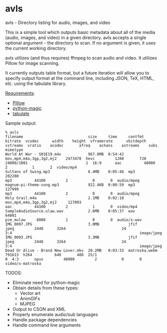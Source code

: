# avls
avls - Directory listing for audio, images, and video

This is a simple tool which outputs basic metadata about all of the media (audio, images, and video) in a given directory. avls accepts a single optional argument - the directory to scan. If no argument is given, it uses the current working directory.

avls utilizes (and thus requires) ffmpeg to scan audio and video. It utilizes Pillow for image scanning.

It currently outputs table format, but a future iteration will allow you to specify output format at the command line, including JSON, TeX, HTML, etc. using the tabulate library.

[Requirements](https://github.com/cobaltjacket/avls/blob/master/requirements.txt):

* [Pillow](https://github.com/python-pillow/Pillow)
* [python-magic](https://github.com/ahupp/python-magic)
* [tabulate](https://pypi.org/project/tabulate/)

Sample output:

```
% avls
filename                             size     time     contfmt                    bitrate  vcodec      width    height  vframerate      vbitdepth    vstreams  vratio    acodec       afreq    achans    astreams    subs  mimetype
World At War - S01E19.m4v            967.8MB  0:54:42  mov,mp4,m4a,3gp,3g2,mj2    2473478  hevc         1280       720  24000/1001                          1  16:9      aac          48000         2           1       2  video/mp4
Sultans of Swing.mp3                 8.4MB    0:05:46  mp3                         202280                                                                                mp3          44100         2           0       0  audio/mpeg
magnum-pi-theme-song.mp3             922.4KB  0:00:59  mp3                         127999                                                                                mp3          44100         2           0       0  audio/mpeg
Holy Grail.m4a                       2.1MB    0:02:18  mov,mp4,m4a,3gp,3g2,mj2     127093                                                                                aac          44100         2           1       0  video/mp4
SampleAudioSource.ulaw.wav           2.6MB    0:05:37  wav                          64001                                                                                pcm_mulaw     8000         1           0       0  audio/x-wav
IMG_0097.JPG                         3.0MB             jfif                                jpeg         2448      3264                         24              3:4                                                         image/jpeg
IMG_0093.JPG                         3.3MB             jfif                                jpeg         2448      3264                         24              3:4                                                         image/jpeg
Dead Or Alive - Brand New Lover.mkv  20.2MB   0:03:33  matroska,webm               791613  h264          640       480  25/1                                0  4:3       opus         48000         2           0       0  video/x-matroska
```

TODOS:

* Eliminate need for python-magic
* Obtain details from these types:
    * Vector art
    * AnimGIFs
    * MJPEG
* Output to CSON and XML
* Properly enumerate audio/sub languages
* Handle package dependencies
* Handle command line arguments
